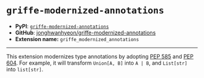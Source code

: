 # `griffe-modernized-annotations`

- **PyPI**: [`griffe-modernized-annotations`](https://pypi.org/project/griffe-modernized-annotations/)
- **GitHub**: [jonghwanhyeon/griffe-modernized-annotations](https://github.com/jonghwanhyeon/griffe-modernized-annotations)
- **Extension name:** `griffe_modernized_annotations`

______________________________________________________________________

This extension modernizes type annotations by adopting [PEP 585](https://peps.python.org/pep-0585/) and [PEP 604](https://peps.python.org/pep-0604/). For example, it will transform `Union[A, B]` into `A | B`, and `List[str]` into `list[str]`.

